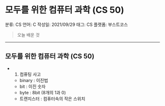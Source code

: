 # 모두를 위한 컴퓨터 과학 (CS 50)

분류: CS
언어: C
작성일: 2021/09/29
태그: CS
플랫폼: 부스트코스

> 오늘 배운 것
> 

---

## 모두를 위한 컴퓨터 과학 (CS 50)

- 1. 컴퓨팅 사고
    - binary : 이진법
    - bit : 이진 숫자
    - byte : 8bit (8개의 1과 0)
    - 트랜지스터 : 컴퓨터속의 작은 스위치